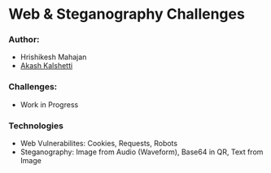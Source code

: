# Web & Steganography Challenges

### Author:

- Hrishikesh Mahajan
- [Akash Kalshetti](https://www.linkedin.com/in/AkashKalshetti)

### Challenges:

- Work in Progress

### Technologies

- Web Vulnerabilites: Cookies, Requests, Robots
- Steganography: Image from Audio (Waveform), Base64 in QR, Text from Image
